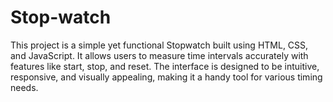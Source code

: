 # Stop-watch
This project is a simple yet functional Stopwatch built using HTML, CSS, and JavaScript. It allows users to measure time intervals accurately with features like start, stop, and reset. The interface is designed to be intuitive, responsive, and visually appealing, making it a handy tool for various timing needs.
